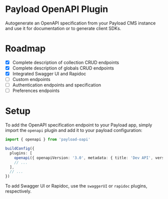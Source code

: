 # Payload OpenAPI Plugin

Autogenerate an OpenAPI specification from your Payload CMS instance and use it for documentation or to generate client SDKs.

# Roadmap

- [x] Complete description of collection CRUD endpoints
- [x] Complete description of globals CRUD endpoints
- [x] Integrated Swagger UI and Rapidoc
- [ ] Custom endpoints
- [ ] Authentication endpoints and specification
- [ ] Preferences endpoints

# Setup

To add the OpenAPI specification endpoint to your Payload app, simply import the `openapi` plugin and add it to your payload configuration:

```typescript
import { openapi } from 'payload-oapi'

buildConfig({
  plugins: [
    openapi({ openapiVersion: '3.0', metadata: { title: 'Dev API', version: '0.0.1' } }),
    // ...
  ],
  // ...
})
```

To add Swagger UI or Rapidoc, use the `swaggerUI` or `rapidoc` plugins, respectively.
